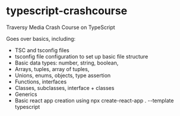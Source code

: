 # typescript-crashcourse
Traversy Media Crash Course on TypeScript

Goes over basics, including: 
- TSC and tsconfig files
- tsconfig file configuration to set up basic file structure
- Basic data types: number, string, boolean,
- Arrays, tuples, array of tuples, 
- Unions, enums, objects, type assertion
- Functions, interfaces
- Classes, subclasses, interface + classes
- Generics
- Basic react app creation using npx create-react-app . --template typescript
